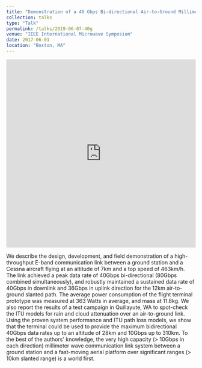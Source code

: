 ```yaml
---
title: "Demonstration of a 40 Gbps Bi-directional Air-to-Ground Millimeter Wave Communication Link"
collection: talks
type: "Talk"
permalink: /talks/2019-06-07-40g
venue: "IEEE International Microwave Symposium"
date: 2017-06-01
location: "Boston, MA"
---
```

 
<iframe 
  src="https://dako2.github.io/files/IMS2019_Facebook_40G_final_06072019.pdf#page=9&toolbar=0&navpanes=0&scrollbar=0" 
  style="width:100%; height:500px;" 
  frameborder="0">
</iframe>

We describe the design, development, and field demonstration of a high-throughput E-band communication link between a ground station and a Cessna aircraft flying at an altitude of 7km and a top speed of 463km/h. The link achieved a peak data rate of 40Gbps bi-directional (80Gbps combined simultaneously), and robustly maintained a sustained data rate of 40Gbps in downlink and 36Gbps in uplink direction for the 12km air-to-ground slanted path. The average power consumption of the flight terminal prototype was measured at 363 Watts in average, and mass at 11.8kg. We also report the results of a test campaign in Quillayute, WA to spot-check the ITU models for rain and cloud attenuation over an air-to-ground link. Using the proven system performance and ITU path loss models, we show that the terminal could be used to provide the maximum bidirectional 40Gbps data rates up to an altitude of 28km and 10Gbps up to 310km. To the best of the authors' knowledge, the very high capacity (> 10Gbps in each direction) millimeter wave communication link system between a ground station and a fast-moving aerial platform over significant ranges (> 10km slanted range) is a world first.
